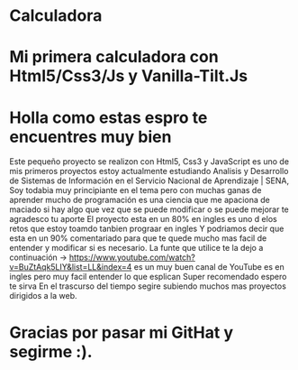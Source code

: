 # Calculadora

# Mi primera calculadora con Html5/Css3/Js y Vanilla-Tilt.Js

# Holla como estas espro te encuentres muy bien 

Este pequeño proyecto se realizon con Html5, Css3  y JavaScript es uno de mis primeros proyectos estoy actualmente estudiando Analisis y Desarrollo de Sistemas de Información en el Servicio Nacional de Aprendizaje | SENA, Soy todabia muy principiante en el tema pero con muchas ganas de aprender mucho de programación es una ciencia que me apaciona de maciado si hay algo que vez que se puede modificar o se puede mejorar te agradesco tu aporte
El proyecto esta en un 80% en ingles es uno d elos retos que estoy toamdo tanbien prograar en ingles
Y podriamos decir que esta en un 90% comentariado para que te quede mucho mas facil de entender y modificar si es necesario.
La funte que utilice te la dejo a continuación -> https://www.youtube.com/watch?v=BuZtAqk5LIY&list=LL&index=4 es un muy buen canal de YouTube es en ingles pero muy facil entender lo que esplican Super recomendado espero te sirva 
En el trascurso del tiempo segire subiendo muchos mas proyectos dirigidos a la web.
# Gracias por pasar mi GitHat y segirme :).

